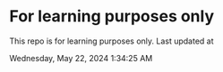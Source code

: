 # For learning purposes only
This repo is for learning purposes only.
Last updated at

Wednesday, May 22, 2024 1:34:25 AM

